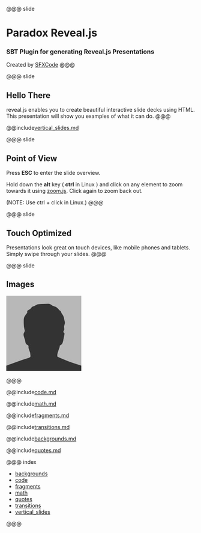 @@@ slide
# Paradox Reveal.js
### SBT Plugin for generating Reveal.js Presentations

Created by [SFXCode](https://github.com/sfxcode)
@@@

@@@ slide
## Hello There
reveal.js enables you to create beautiful interactive slide decks using HTML. This presentation will show you examples of what it can do.
@@@

@@include[vertical_slides.md](includes/vertical_slides.md)

@@@ slide
## Point of View
Press **ESC** to enter the slide overview.

Hold down the **alt** key ( **ctrl** in Linux ) and click on any element to zoom towards it using [zoom.js](http://lab.hakim.se/zoom-js"). Click again to zoom back out.

(NOTE: Use ctrl + click in Linux.)
@@@

@@@ slide
## Touch Optimized
Presentations look great on touch devices, like mobile phones and tablets. Simply swipe through your slides.
@@@

@@@ slide
## Images
![bio](images/bio-photo.jpg)

@@@



@@include[code.md](includes/code.md)

@@include[math.md](includes/math.md)

@@include[fragments.md](includes/fragments.md)

@@include[transitions.md](includes/transitions.md)

@@include[backgrounds.md](includes/backgrounds.md)

@@include[quotes.md](includes/quotes.md)


@@@ index

- [backgrounds](includes/backgrounds.md)
- [code](includes/code.md)
- [fragments](includes/fragments.md)
- [math](includes/math.md)
- [quotes](includes/quotes.md)
- [transitions](includes/transitions.md)
- [vertical_slides](includes/vertical_slides.md)

@@@


